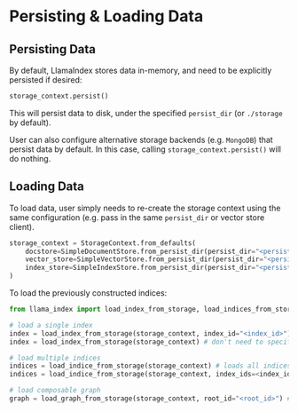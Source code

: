 # Persisting & Loading Data

## Persisting Data
By default, LlamaIndex stores data in-memory, and need to be explicitly persisted if desired:
```python
storage_context.persist()
```
This will persist data to disk, under the specified `persist_dir` (or `./storage` by default).

User can also configure alternative storage backends (e.g. `MongoDB`) that persist data by default.
In this case, calling `storage_context.persist()` will do nothing.

## Loading Data
To load data, user simply needs to re-create the storage context using the same configuration (e.g. pass in the same `persist_dir` or vector store client).

```python
storage_context = StorageContext.from_defaults(
    docstore=SimpleDocumentStore.from_persist_dir(persist_dir="<persist_dir>"),
    vector_store=SimpleVectorStore.from_persist_dir(persist_dir="<persist_dir>"),
    index_store=SimpleIndexStore.from_persist_dir(persist_dir="<persist_dir>"),
)
```

To load the previously constructed indices:
```python
from llama_index import load_index_from_storage, load_indices_from_storage, load_graph_from_storage

# load a single index
index = load_index_from_storage(storage_context, index_id="<index_id>") # need to specify index_id if it's ambiguous
index = load_index_from_storage(storage_context) # don't need to specify index_id if there's only one index in storage context

# load multiple indices
indices = load_indice_from_storage(storage_context) # loads all indices
indices = load_indice_from_storage(storage_context, index_ids=<index_ids>) # loads specific indices

# load composable graph
graph = load_graph_from_storage(storage_context, root_id="<root_id>") # loads graph with the specified root_id

```



